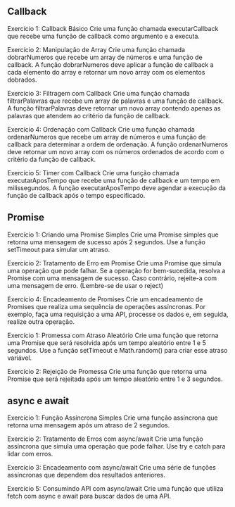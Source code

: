 ## Callback
Exercício 1: Callback Básico
Crie uma função chamada executarCallback que recebe uma função de callback como argumento e a executa.

Exercício 2: Manipulação de Array
Crie uma função chamada dobrarNumeros que recebe um array de números e uma função de callback. A função dobrarNumeros deve aplicar a função de callback a cada elemento do array e retornar um novo array com os elementos dobrados.

Exercício 3: Filtragem com Callback
Crie uma função chamada filtrarPalavras que recebe um array de palavras e uma função de callback. A função filtrarPalavras deve retornar um novo array contendo apenas as palavras que atendem ao critério da função de callback.

Exercício 4: Ordenação com Callback
Crie uma função chamada ordenarNumeros que recebe um array de números e uma função de callback para determinar a ordem de ordenação. A função ordenarNumeros deve retornar um novo array com os números ordenados de acordo com o critério da função de callback.

Exercício 5: Timer com Callback
Crie uma função chamada executarAposTempo que recebe uma função de callback e um tempo em milissegundos. A função executarAposTempo deve agendar a execução da função de callback após o tempo especificado.

## Promise
Exercício 1: Criando uma Promise Simples
Crie uma Promise simples que retorna uma mensagem de sucesso após 2 segundos. Use a função setTimeout para simular um atraso.

Exercício 2: Tratamento de Erro em Promise
Crie uma Promise que simula uma operação que pode falhar. Se a operação for bem-sucedida, resolva a Promise com uma mensagem de sucesso. Caso contrário, rejeite-a com uma mensagem de erro. (Lembre-se de usar o reject)

Exercício 4: Encadeamento de Promises
Crie um encadeamento de Promises que realiza uma sequência de operações assíncronas. Por exemplo, faça uma requisição a uma API, processe os dados e, em seguida, realize outra operação.


Exercício 1: Promessa com Atraso Aleatório
Crie uma função que retorna uma Promise que será resolvida após um tempo aleatório entre 1 e 5 segundos. Use a função setTimeout e Math.random() para criar esse atraso variável.

Exercício 2: Rejeição de Promessa
Crie uma função que retorna uma Promise que será rejeitada após um tempo aleatório entre 1 e 3 segundos.

## async e await 
Exercício 1: Função Assíncrona Simples
Crie uma função assíncrona que retorna uma mensagem após um atraso de 2 segundos.

Exercício 2: Tratamento de Erros com async/await
Crie uma função assíncrona que simula uma operação que pode falhar. Use try e catch para lidar com erros.


Exercício 3: Encadeamento com async/await
Crie uma série de funções assíncronas que dependem dos resultados anteriores.


Exercício 5: Consumindo API com async/await
Crie uma função que utiliza fetch com async e await para buscar dados de uma API.

